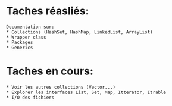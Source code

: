 # Taches réasliés:
    Documentation sur:
    * Collections (HashSet, HashMap, LinkedList, ArrayList)
    * Wrapper class
    * Packages
    * Generics

# Taches en cours:
    * Voir les autres collections (Vector...)
    * Explorer les interfaces List, Set, Map, Itterator, Itrable
    * I/O des fichiers
    
